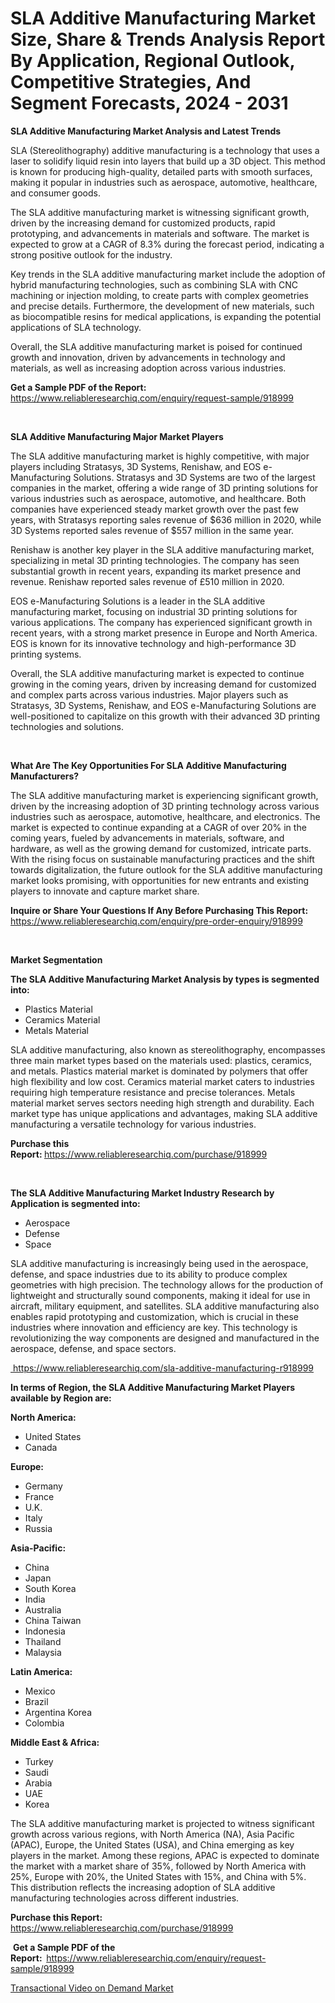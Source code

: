 <p><h1>SLA Additive Manufacturing Market Size, Share & Trends Analysis Report By Application, Regional Outlook, Competitive Strategies, And Segment Forecasts, 2024 - 2031</h1></p><p><strong>SLA Additive Manufacturing Market Analysis and Latest Trends</strong></p>
<p><p>SLA (Stereolithography) additive manufacturing is a technology that uses a laser to solidify liquid resin into layers that build up a 3D object. This method is known for producing high-quality, detailed parts with smooth surfaces, making it popular in industries such as aerospace, automotive, healthcare, and consumer goods.</p><p>The SLA additive manufacturing market is witnessing significant growth, driven by the increasing demand for customized products, rapid prototyping, and advancements in materials and software. The market is expected to grow at a CAGR of 8.3% during the forecast period, indicating a strong positive outlook for the industry.</p><p>Key trends in the SLA additive manufacturing market include the adoption of hybrid manufacturing technologies, such as combining SLA with CNC machining or injection molding, to create parts with complex geometries and precise details. Furthermore, the development of new materials, such as biocompatible resins for medical applications, is expanding the potential applications of SLA technology.</p><p>Overall, the SLA additive manufacturing market is poised for continued growth and innovation, driven by advancements in technology and materials, as well as increasing adoption across various industries.</p></p>
<p><strong>Get a Sample PDF of the Report:&nbsp;</strong> <a href="https://www.reliableresearchiq.com/enquiry/request-sample/918999">https://www.reliableresearchiq.com/enquiry/request-sample/918999</a></p>
<p>&nbsp;</p>
<p><strong>SLA Additive Manufacturing Major Market Players</strong></p>
<p><p>The SLA additive manufacturing market is highly competitive, with major players including Stratasys, 3D Systems, Renishaw, and EOS e-Manufacturing Solutions. Stratasys and 3D Systems are two of the largest companies in the market, offering a wide range of 3D printing solutions for various industries such as aerospace, automotive, and healthcare. Both companies have experienced steady market growth over the past few years, with Stratasys reporting sales revenue of $636 million in 2020, while 3D Systems reported sales revenue of $557 million in the same year.</p><p>Renishaw is another key player in the SLA additive manufacturing market, specializing in metal 3D printing technologies. The company has seen substantial growth in recent years, expanding its market presence and revenue. Renishaw reported sales revenue of £510 million in 2020.</p><p>EOS e-Manufacturing Solutions is a leader in the SLA additive manufacturing market, focusing on industrial 3D printing solutions for various applications. The company has experienced significant growth in recent years, with a strong market presence in Europe and North America. EOS is known for its innovative technology and high-performance 3D printing systems.</p><p>Overall, the SLA additive manufacturing market is expected to continue growing in the coming years, driven by increasing demand for customized and complex parts across various industries. Major players such as Stratasys, 3D Systems, Renishaw, and EOS e-Manufacturing Solutions are well-positioned to capitalize on this growth with their advanced 3D printing technologies and solutions.</p></p>
<p>&nbsp;</p>
<p><strong>What Are The Key Opportunities For SLA Additive Manufacturing Manufacturers?</strong></p>
<p><p>The SLA additive manufacturing market is experiencing significant growth, driven by the increasing adoption of 3D printing technology across various industries such as aerospace, automotive, healthcare, and electronics. The market is expected to continue expanding at a CAGR of over 20% in the coming years, fueled by advancements in materials, software, and hardware, as well as the growing demand for customized, intricate parts. With the rising focus on sustainable manufacturing practices and the shift towards digitalization, the future outlook for the SLA additive manufacturing market looks promising, with opportunities for new entrants and existing players to innovate and capture market share.</p></p>
<p><strong>Inquire or Share Your Questions If Any Before Purchasing This Report:</strong> <a href="https://www.reliableresearchiq.com/enquiry/pre-order-enquiry/918999">https://www.reliableresearchiq.com/enquiry/pre-order-enquiry/918999</a></p>
<p>&nbsp;</p>
<p><strong>Market Segmentation</strong></p>
<p><strong>The SLA Additive Manufacturing Market Analysis by types is segmented into:</strong></p>
<p><ul><li>Plastics Material</li><li>Ceramics Material</li><li>Metals Material</li></ul></p>
<p><p>SLA additive manufacturing, also known as stereolithography, encompasses three main market types based on the materials used: plastics, ceramics, and metals. Plastics material market is dominated by polymers that offer high flexibility and low cost. Ceramics material market caters to industries requiring high temperature resistance and precise tolerances. Metals material market serves sectors needing high strength and durability. Each market type has unique applications and advantages, making SLA additive manufacturing a versatile technology for various industries.</p></p>
<p><strong>Purchase this Report:&nbsp;</strong><a href="https://www.reliableresearchiq.com/purchase/918999">https://www.reliableresearchiq.com/purchase/918999</a></p>
<p>&nbsp;</p>
<p><strong>The SLA Additive Manufacturing Market Industry Research by Application is segmented into:</strong></p>
<p><ul><li>Aerospace</li><li>Defense</li><li>Space</li></ul></p>
<p><p>SLA additive manufacturing is increasingly being used in the aerospace, defense, and space industries due to its ability to produce complex geometries with high precision. The technology allows for the production of lightweight and structurally sound components, making it ideal for use in aircraft, military equipment, and satellites. SLA additive manufacturing also enables rapid prototyping and customization, which is crucial in these industries where innovation and efficiency are key. This technology is revolutionizing the way components are designed and manufactured in the aerospace, defense, and space sectors.</p></p>
<p><a href="https://www.reliableresearchiq.com/sla-additive-manufacturing-r918999">&nbsp;https://www.reliableresearchiq.com/sla-additive-manufacturing-r918999</a></p>
<p><strong>In terms of Region, the SLA Additive Manufacturing Market Players available by Region are:</strong></p>
<p>
    <p> <strong> North America: </strong>
        <ul>
            <li>United States</li>
            <li>Canada</li>
        </ul>
        </p> 
    <p> <strong> Europe: </strong>
        <ul>
            <li>Germany</li>
            <li>France</li>
            <li>U.K.</li>
            <li>Italy</li>
            <li>Russia</li>
        </ul>
        </p> 
    <p> <strong> Asia-Pacific: </strong>
        <ul>
            <li>China</li>
            <li>Japan</li>
            <li>South Korea</li>
            <li>India</li>
            <li>Australia</li>
            <li>China Taiwan</li>
            <li>Indonesia</li>
            <li>Thailand</li>
            <li>Malaysia</li>
        </ul>
        </p> 
    <p> <strong> Latin America: </strong>
        <ul>
            <li>Mexico</li>
            <li>Brazil</li>
            <li>Argentina Korea</li>
            <li>Colombia</li>
        </ul>
        </p> 
    <p> <strong> Middle East & Africa: </strong>
        <ul>
            <li>Turkey</li>
            <li>Saudi</li>
            <li>Arabia</li>
            <li>UAE</li>
            <li>Korea</li>
        </ul>
    </p>
    </p>
<p><p>The SLA additive manufacturing market is projected to witness significant growth across various regions, with North America (NA), Asia Pacific (APAC), Europe, the United States (USA), and China emerging as key players in the market. Among these regions, APAC is expected to dominate the market with a market share of 35%, followed by North America with 25%, Europe with 20%, the United States with 15%, and China with 5%. This distribution reflects the increasing adoption of SLA additive manufacturing technologies across different industries.</p></p>
<p><strong>Purchase this Report: </strong><a href="https://www.reliableresearchiq.com/purchase/918999">https://www.reliableresearchiq.com/purchase/918999</a></p>
<p>&nbsp;<strong>Get a Sample PDF of the Report:&nbsp;&nbsp;</strong><a href="https://www.reliableresearchiq.com/enquiry/request-sample/918999">https://www.reliableresearchiq.com/enquiry/request-sample/918999</a></p>
<p><strong></strong></p>
<p><p><a href="https://github.com/JuliaFadel1922/Market-Research-Report-List-2/blob/main/transactional-video-on-demand-market.md">Transactional Video on Demand Market</a></p></p>
